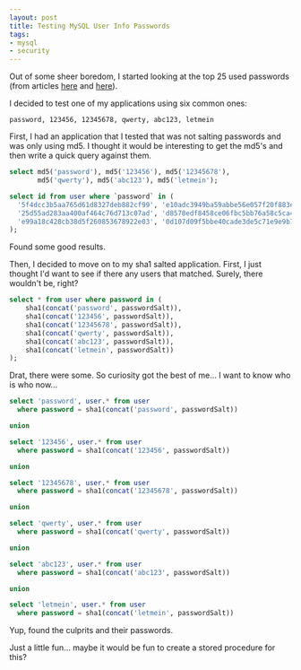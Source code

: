 ```yaml
---
layout: post
title: Testing MySQL User Info Passwords
tags:
- mysql
- security
---
```

Out of some sheer boredom, I started looking at the top 25 used passwords (from articles [here](http://www.welivesecurity.com/2012/06/07/passwords-and-pins-the-worst-choices/) and [here](http://www.cbsnews.com/8301-205_162-57539366/the-25-most-common-passwords-of-2012/)).  

I decided to test one of my applications using six common ones:

    password, 123456, 12345678, qwerty, abc123, letmein

First, I had an application that I tested that was not salting passwords and was only using md5.  I thought it would be interesting to get the md5's and then write a quick query against them.

```sql
select md5('password'), md5('123456'), md5('12345678'), 
       md5('qwerty'), md5('abc123'), md5('letmein');

select id from user where `password` in (
  '5f4dcc3b5aa765d61d8327deb882cf99', 'e10adc3949ba59abbe56e057f20f883e', 
  '25d55ad283aa400af464c76d713c07ad', 'd8578edf8458ce06fbc5bb76a58c5ca4', 
  'e99a18c428cb38d5f260853678922e03', '0d107d09f5bbe40cade3de5c71e9e9b7'
);
```

Found some good results.  

Then, I decided to move on to my sha1 salted application.  First, I just thought I'd want to see if there any users that matched.  Surely, there wouldn't be, right?

```sql
select * from user where password in (
    sha1(concat('password', passwordSalt)), 
    sha1(concat('123456', passwordSalt)), 
    sha1(concat('12345678', passwordSalt)), 
    sha1(concat('qwerty', passwordSalt)), 
    sha1(concat('abc123', passwordSalt)), 
    sha1(concat('letmein', passwordSalt))
);
```

Drat, there were some.  So curiosity got the best of me... I want to know who is who now...
  
```sql
select 'password', user.* from user 
  where password = sha1(concat('password', passwordSalt))

union

select '123456', user.* from user 
  where password = sha1(concat('123456', passwordSalt))

union

select '12345678', user.* from user 
  where password = sha1(concat('12345678', passwordSalt))

union

select 'qwerty', user.* from user 
  where password = sha1(concat('qwerty', passwordSalt))

union

select 'abc123', user.* from user 
  where password = sha1(concat('abc123', passwordSalt))

union

select 'letmein', user.* from user 
  where password = sha1(concat('letmein', passwordSalt))
```

Yup, found the culprits and their passwords.  

Just a little fun... maybe it would be fun to create a stored procedure for this?
